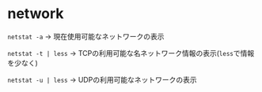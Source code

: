 # network

`netstat -a` -> 現在使用可能なネットワークの表示

`netstat -t | less` -> TCPの利用可能な名ネットワーク情報の表示(`less`で情報を少なく)

`netstat -u | less` -> UDPの利用可能なネットワークの表示


